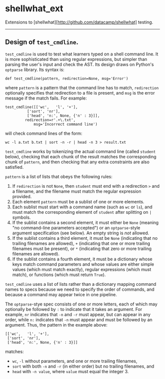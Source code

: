 # shellwhat_ext

Extensions to [shellwhat][http://github.com/datacamp/shellwhat] testing.

---

## Design of `test_cmdline`.

`test_cmdline` is used to test what learners typed on a shell command line.
It is more sophisticated than using regular expressions,
but simpler than parsing the user's input and check the AST.
Its design draws on Python's `optparse` library.
Its syntax is:

```
def test_cmdline(pattern, redirection=None, msg='Error')
```

where `pattern` is a pattern that the command line has to match,
`redirection` optionally specifies that redirection to a file is present,
and `msg` is the error message if the match fails.
For example:

```
test_cmdline([['wc',   'l', '+'],
	      ['sort', 'nr'],
	      ['head', 'n:', None, {'n' : 3}]],
	     redirection=r'.+\.txt',
             msg='Incorrect command line')
```

will check command lines of the form:

```
wc -l a.txt b.txt | sort -n -r | head -n 3 > result.txt
```

`test_cmdline` works by tokenizing the actual command line (called `student` below),
checking that each chunk of the result matches the corresponding chunk of `pattern`,
and then checking that any extra constraints are also satisfied.

`pattern` is a list of lists that obeys the following rules:

1. If `redirection` is not `None`,
   then `student` must end with a redirection `>` and a filename,
   and the filename must match the regular expression provided.
1. Each element `pattern` must be a sublist of one or more elements.
1. Each sublist must start with a command name (such as `wc` or `ls`),
   and must match the corresponding element of `student` after splitting on `|` symbols.
1. If the sublist contains a second element,
   it must either be `None` (meaning "no command-line parameters accepted")
   or an `optparse`-style argument specification (see below).
   An empty string is *not* allowed.
1. If the sublist contains a third element,
   it must be `None` (indicating that no trailing filenames are allowed),
   `+` (indicating that one or more trailing filenames must be present),
   or `*` (indicating that zero or more trailing filenames are allowed).
1. If the sublist contains a fourth element,
   it must be a dictionary whose keys match command parameters
   and whose values are either simple values (which must match exactly),
   regular expressions (which must match),
   or functions (which must return `True`).

`test_cmdline` uses a list of lists rather than a dictionary mapping command names to specs
because we need to specify the order of commands,
and because a command may appear twice in one pipeline.

The `optparse`-stye spec consists of one or more letters,
each of which may optionally be followed by `:` to indicate that it takes an argument.
For example, `nr` indicates that `-n` and `-r` must appear,
but can appear in any order,
while `n:` indicates that `-n` must appear and must be followed by an argument.
Thus,
the pattern in the example above:

```
[['wc',   'l', '+'],
 ['sort', 'nr'],
 ['head', 'n:', None, {'n' : 3}]]
```

matches:

- `wc`, `-l` without parameters, and one or more trailing filenames,
- `sort` with both `-n` and `-r` (in either order) but no trailing filenames, and
- `head` with `-n value`, where `value` must equal the integer 3.
